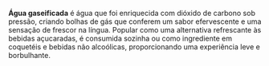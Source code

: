 **Água gaseificada** é água que foi enriquecida com dióxido de carbono sob pressão, criando bolhas de gás que conferem um sabor efervescente e uma sensação de frescor na língua. Popular como uma alternativa refrescante às bebidas açucaradas, é consumida sozinha ou como ingrediente em coquetéis e bebidas não alcoólicas, proporcionando uma experiência leve e borbulhante.